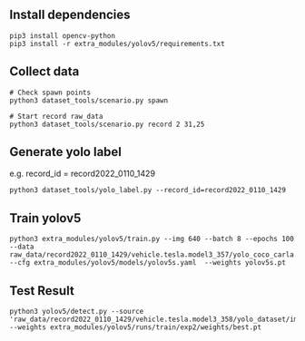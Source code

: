 ## Install dependencies
```
pip3 install opencv-python
pip3 install -r extra_modules/yolov5/requirements.txt
```

## Collect data
```
# Check spawn points
python3 dataset_tools/scenario.py spawn

# Start record raw_data
python3 dataset_tools/scenario.py record 2 31,25
```

## Generate yolo label
e.g. record_id = record2022_0110_1429
```
python3 dataset_tools/yolo_label.py --record_id=record2022_0110_1429
```

## Train yolov5
```
python3 extra_modules/yolov5/train.py --img 640 --batch 8 --epochs 100 --data raw_data/record2022_0110_1429/vehicle.tesla.model3_357/yolo_coco_carla.yaml --cfg extra_modules/yolov5/models/yolov5s.yaml  --weights yolov5s.pt
```

## Test Result
```
python3 yolov5/detect.py --source 'raw_data/record2022_0110_1429/vehicle.tesla.model3_358/yolo_dataset/images/train/*.jpg' --weights extra_modules/yolov5/runs/train/exp2/weights/best.pt
```
